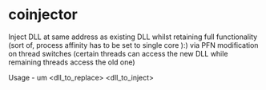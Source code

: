 # coinjector
Inject DLL at same address as existing DLL whilst retaining full functionality (sort of, process affinity has to be set to single core ):) via PFN modification on thread switches
(certain threads can access the new DLL while remaining threads access the old one)

Usage - um <exe to inject into> <dll_to_replace> <dll_to_inject>
